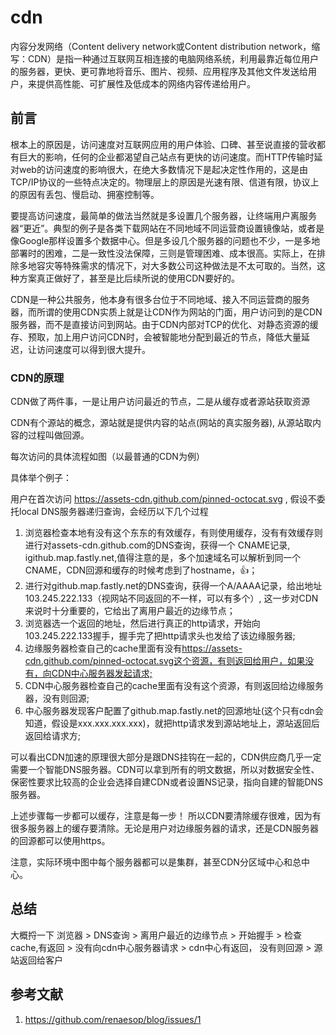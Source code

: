 # cdn

内容分发网络（Content delivery network或Content distribution network，缩写：CDN）是指一种通过互联网互相连接的电脑网络系统，利用最靠近每位用户的服务器，更快、更可靠地将音乐、图片、视频、应用程序及其他文件发送给用户，来提供高性能、可扩展性及低成本的网络内容传递给用户。

## 前言

根本上的原因是，访问速度对互联网应用的用户体验、口碑、甚至说直接的营收都有巨大的影响，任何的企业都渴望自己站点有更快的访问速度。而HTTP传输时延对web的访问速度的影响很大，在绝大多数情况下是起决定性作用的，这是由TCP/IP协议的一些特点决定的。物理层上的原因是光速有限、信道有限，协议上的原因有丢包、慢启动、拥塞控制等。

要提高访问速度，最简单的做法当然就是多设置几个服务器，让终端用户离服务器“更近”。典型的例子是各类下载网站在不同地域不同运营商设置镜像站，或者是像Google那样设置多个数据中心。但是多设几个服务器的问题也不少，一是多地部署时的困难，二是一致性没法保障，三则是管理困难、成本很高。实际上，在排除多地容灾等特殊需求的情况下，对大多数公司这种做法是不太可取的。当然，这种方案真正做好了，甚至是比后续所说的使用CDN要好的。

CDN是一种公共服务，他本身有很多台位于不同地域、接入不同运营商的服务器，而所谓的使用CDN实质上就是让CDN作为网站的门面，用户访问到的是CDN服务器，而不是直接访问到网站。由于CDN内部对TCP的优化、对静态资源的缓存、预取，加上用户访问CDN时，会被智能地分配到最近的节点，降低大量延迟，让访问速度可以得到很大提升。

### CDN的原理

CDN做了两件事，一是让用户访问最近的节点，二是从缓存或者源站获取资源

CDN有个源站的概念，源站就是提供内容的站点(网站的真实服务器), 从源站取内容的过程叫做回源。

每次访问的具体流程如图（以最普通的CDN为例）

具体举个例子：

用户在首次访问 <https://assets-cdn.github.com/pinned-octocat.svg> , 假设不委托local DNS服务器递归查询，会经历以下几个过程

1. 浏览器检查本地有没有这个东东的有效缓存，有则使用缓存，没有有效缓存则进行对assets-cdn.github.com的DNS查询，获得一个 CNAME记录, igithub.map.fastly.net,值得注意的是，多个加速域名可以解析到同一个CNAME，CDN回源和缓存的时候考虑到了hostname，👍；
2. 进行对github.map.fastly.net的DNS查询，获得一个A/AAAA记录，给出地址103.245.222.133（视网站不同返回的不一样，可以有多个）, 这一步对CDN来说时十分重要的，它给出了离用户最近的边缘节点；
3. 浏览器选一个返回的地址，然后进行真正的http请求，开始向103.245.222.133握手，握手完了把http请求头也发给了该边缘服务器;
4. 边缘服务器检查自己的cache里面有没有<https://assets-cdn.github.com/pinned-octocat.svg这个资源，有则返回给用户，如果没有，向CDN中心服务器发起请求;>
5. CDN中心服务器检查自己的cache里面有没有这个资源，有则返回给边缘服务器，没有则回源;
6. 中心服务器发现客户配置了github.map.fastly.net的回源地址(这个只有cdn会知道，假设是xxx.xxx.xxx.xxx)，就把http请求发到源站地址上，源站返回后返回给请求方;

 可以看出CDN加速的原理很大部分是跟DNS挂钩在一起的，CDN供应商几乎一定需要一个智能DNS服务器。CDN可以拿到所有的明文数据，所以对数据安全性、保密性要求比较高的企业会选择自建CDN或者设置NS记录，指向自建的智能DNS服务器。

上述步骤每一步都可以缓存，注意是每一步！ 所以CDN要清除缓存很难，因为有很多服务器上的缓存要清除。无论是用户对边缘服务器的请求，还是CDN服务器的回源都可以使用https。

注意，实际环境中图中每个服务器都可以是集群，甚至CDN分区域中心和总中心。

## 总结

大概捋一下
浏览器 > DNS查询 >  离用户最近的边缘节点 > 开始握手 > 检查cache,有返回 > 没有向cdn中心服务器请求 > cdn中心有返回， 没有则回源 > 源站返回给客户

## 参考文献

1. <https://github.com/renaesop/blog/issues/1>
